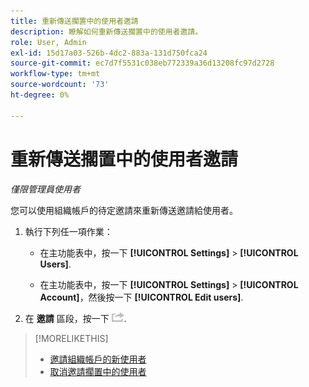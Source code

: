 ```yaml
---
title: 重新傳送擱置中的使用者邀請
description: 瞭解如何重新傳送擱置中的使用者邀請。
role: User, Admin
exl-id: 15d17a03-526b-4dc2-883a-131d750fca24
source-git-commit: ec7d7f5531c038eb772339a36d13208fc97d2728
workflow-type: tm+mt
source-wordcount: '73'
ht-degree: 0%

---
```


# 重新傳送擱置中的使用者邀請

*僅限管理員使用者*

您可以使用組織帳戶的待定邀請來重新傳送邀請給使用者。

1. 執行下列任一項作業：

   * 在主功能表中，按一下 **[!UICONTROL Settings]** > **[!UICONTROL Users]**.

   * 在主功能表中，按一下 **[!UICONTROL Settings]** > **[!UICONTROL Account]**，然後按一下 **[!UICONTROL Edit users]**.

1. 在 **邀請** 區段，按一下 ![重新傳送](/help/dsp/assets/resend.png).

>[!MORELIKETHIS]
>
>* [邀請組織帳戶的新使用者](user-invite.md)
>* [取消邀請擱置中的使用者](user-uninvite.md)

<!-- >* [Edit User Permissions or Delete a User](user-edit.md) -->

